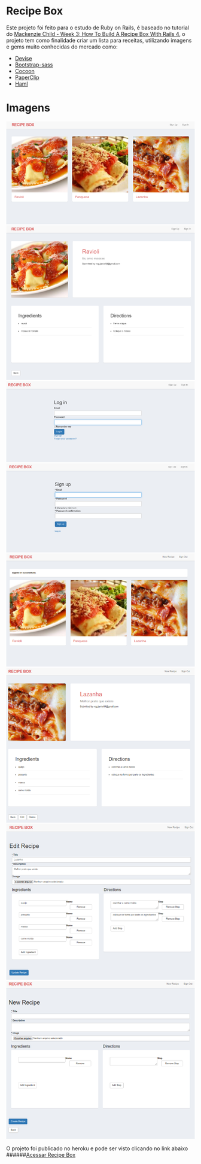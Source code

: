 # Recipe Box

Este projeto foi feito para o estudo de Ruby on Rails, é baseado no tutorial do [Mackenzie Child - Week 3: How To Build A Recipe Box With Rails 4](http://mackenziechild.me/12-in-12/3/), o projeto tem como finalidade criar um lista para receitas, utilizando imagens e gems muito conhecidas do mercado como:

* [Devise](https://github.com/plataformatec/devise)
* [Bootstrap-sass](https://github.com/twbs/bootstrap-sass)
* [Cocoon](https://github.com/nathanvda/cocoon)
* [PaperClip](https://github.com/thoughtbot/paperclip)
* [Haml](http://haml.info/)

# Imagens

![](https://github.com/acnjr2010/recipe_box/blob/master/app/assets/images/001.png)
![](https://github.com/acnjr2010/recipe_box/blob/master/app/assets/images/002.png)
![](https://github.com/acnjr2010/recipe_box/blob/master/app/assets/images/003.png)
![](https://github.com/acnjr2010/recipe_box/blob/master/app/assets/images/004.png)
![](https://github.com/acnjr2010/recipe_box/blob/master/app/assets/images/005.png)
![](https://github.com/acnjr2010/recipe_box/blob/master/app/assets/images/006.png)
![](https://github.com/acnjr2010/recipe_box/blob/master/app/assets/images/007.png)
![](https://github.com/acnjr2010/recipe_box/blob/master/app/assets/images/008.png)

O projeto foi publicado no heroku e pode ser visto clicando no link abaixo
######[Acessar Recipe Box](https://intense-dusk-78150.herokuapp.com/)
